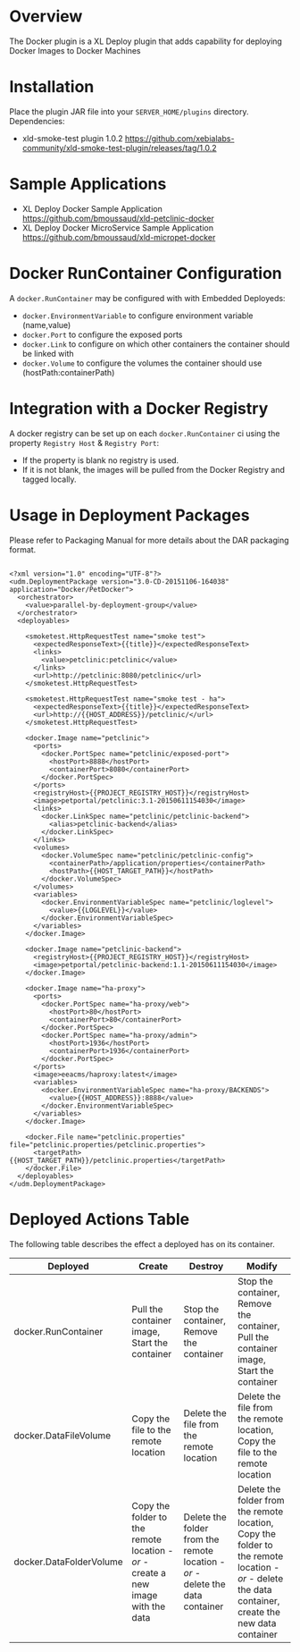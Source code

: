 # Overview #

The Docker plugin is a XL Deploy plugin that adds capability for deploying Docker Images to Docker Machines

# Installation #

Place the plugin JAR file into your `SERVER_HOME/plugins` directory.
Dependencies:
* xld-smoke-test plugin 1.0.2 https://github.com/xebialabs-community/xld-smoke-test-plugin/releases/tag/1.0.2


# Sample Applications #
* XL Deploy Docker Sample Application https://github.com/bmoussaud/xld-petclinic-docker
* XL Deploy Docker MicroService Sample Application https://github.com/bmoussaud/xld-micropet-docker

# Docker RunContainer Configuration #

A `docker.RunContainer` may be configured with with Embedded Deployeds:
* `docker.EnvironmentVariable` to configure environment variable (name,value)
* `docker.Port` to configure the exposed ports
* `docker.Link` to configure on which other containers the container should be linked with
* `docker.Volume` to configure the volumes the container should use (hostPath:containerPath)


# Integration with a Docker Registry #

A docker registry can be set up on each `docker.RunContainer` ci using the property `Registry Host` & `Registry Port`:

* If the property is blank no registry is used. 
* If it is not blank, the images will be pulled from the Docker Registry and tagged locally.


# Usage in Deployment Packages #

Please refer to Packaging Manual for more details about the DAR packaging format.

```

<?xml version="1.0" encoding="UTF-8"?>
<udm.DeploymentPackage version="3.0-CD-20151106-164038" application="Docker/PetDocker">
  <orchestrator>
    <value>parallel-by-deployment-group</value>
  </orchestrator>
  <deployables>
    
    <smoketest.HttpRequestTest name="smoke test">
      <expectedResponseText>{{title}}</expectedResponseText>
      <links>
        <value>petclinic:petclinic</value>
      </links>
      <url>http://petclinic:8080/petclinic</url>
    </smoketest.HttpRequestTest>
    
    <smoketest.HttpRequestTest name="smoke test - ha">
      <expectedResponseText>{{title}}</expectedResponseText>
      <url>http://{{HOST_ADDRESS}}/petclinic/</url>
    </smoketest.HttpRequestTest>
    
    <docker.Image name="petclinic">
      <ports>
        <docker.PortSpec name="petclinic/exposed-port">
          <hostPort>8888</hostPort>
          <containerPort>8080</containerPort>
        </docker.PortSpec>
      </ports>
      <registryHost>{{PROJECT_REGISTRY_HOST}}</registryHost>
      <image>petportal/petclinic:3.1-20150611154030</image>
      <links>
        <docker.LinkSpec name="petclinic/petclinic-backend">
          <alias>petclinic-backend</alias>
        </docker.LinkSpec>
      </links>
      <volumes>
        <docker.VolumeSpec name="petclinic/petclinic-config">
          <containerPath>/application/properties</containerPath>
          <hostPath>{{HOST_TARGET_PATH}}</hostPath>
        </docker.VolumeSpec>
      </volumes>
      <variables>
        <docker.EnvironmentVariableSpec name="petclinic/loglevel">
          <value>{{LOGLEVEL}}</value>
        </docker.EnvironmentVariableSpec>
      </variables>
    </docker.Image>
    
    <docker.Image name="petclinic-backend">
      <registryHost>{{PROJECT_REGISTRY_HOST}}</registryHost>
      <image>petportal/petclinic-backend:1.1-20150611154030</image>
    </docker.Image>
    
    <docker.Image name="ha-proxy">
      <ports>
        <docker.PortSpec name="ha-proxy/web">
          <hostPort>80</hostPort>
          <containerPort>80</containerPort>
        </docker.PortSpec>
        <docker.PortSpec name="ha-proxy/admin">
          <hostPort>1936</hostPort>
          <containerPort>1936</containerPort>
        </docker.PortSpec>
      </ports>
      <image>eeacms/haproxy:latest</image>
      <variables>
        <docker.EnvironmentVariableSpec name="ha-proxy/BACKENDS">
          <value>{{HOST_ADDRESS}}:8888</value>
        </docker.EnvironmentVariableSpec>
      </variables>
    </docker.Image>
    
    <docker.File name="petclinic.properties" file="petclinic.properties/petclinic.properties">
      <targetPath>{{HOST_TARGET_PATH}}/petclinic.properties</targetPath>
    </docker.File>
  </deployables>
</udm.DeploymentPackage>

```

# Deployed Actions Table  #

The following table describes the effect a deployed has on its container.

| Deployed | Create | Destroy | Modify |
|----------|--------|---------|--------|
| docker.RunContainer| Pull the container image, Start the container | Stop the container, Remove the container | Stop the container, Remove the container, Pull the container image, Start the container  |
| docker.DataFileVolume| Copy the file to the remote location | Delete the file from the remote location | Delete the file from the remote location, Copy the file to the remote location|
| docker.DataFolderVolume| Copy the folder to the remote location - *or* - create a new image with the data| Delete the folder from the remote location - *or* - delete the data container | Delete the folder from the remote location, Copy the folder to the remote location - *or* - delete the data container, create the new data container |

